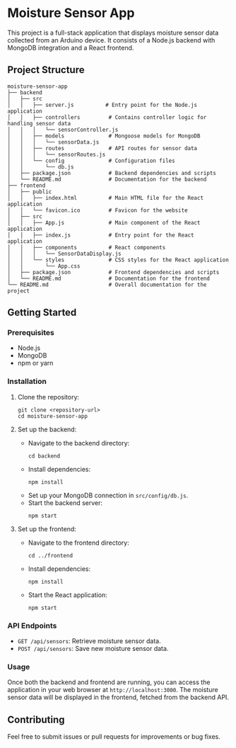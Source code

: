 # Moisture Sensor App

This project is a full-stack application that displays moisture sensor data collected from an Arduino device. It consists of a Node.js backend with MongoDB integration and a React frontend.

## Project Structure

```
moisture-sensor-app
├── backend
│   ├── src
│   │   ├── server.js          # Entry point for the Node.js application
│   │   ├── controllers         # Contains controller logic for handling sensor data
│   │   │   └── sensorController.js
│   │   ├── models              # Mongoose models for MongoDB
│   │   │   └── sensorData.js
│   │   ├── routes              # API routes for sensor data
│   │   │   └── sensorRoutes.js
│   │   └── config              # Configuration files
│   │       └── db.js
│   ├── package.json            # Backend dependencies and scripts
│   └── README.md               # Documentation for the backend
├── frontend
│   ├── public
│   │   ├── index.html          # Main HTML file for the React application
│   │   └── favicon.ico         # Favicon for the website
│   ├── src
│   │   ├── App.js              # Main component of the React application
│   │   ├── index.js            # Entry point for the React application
│   │   ├── components          # React components
│   │   │   └── SensorDataDisplay.js
│   │   └── styles              # CSS styles for the React application
│   │       └── App.css
│   ├── package.json            # Frontend dependencies and scripts
│   └── README.md               # Documentation for the frontend
└── README.md                   # Overall documentation for the project
```

## Getting Started

### Prerequisites

- Node.js
- MongoDB
- npm or yarn

### Installation

1. Clone the repository:
   ```
   git clone <repository-url>
   cd moisture-sensor-app
   ```

2. Set up the backend:
   - Navigate to the backend directory:
     ```
     cd backend
     ```
   - Install dependencies:
     ```
     npm install
     ```
   - Set up your MongoDB connection in `src/config/db.js`.
   - Start the backend server:
     ```
     npm start
     ```

3. Set up the frontend:
   - Navigate to the frontend directory:
     ```
     cd ../frontend
     ```
   - Install dependencies:
     ```
     npm install
     ```
   - Start the React application:
     ```
     npm start
     ```

### API Endpoints

- `GET /api/sensors`: Retrieve moisture sensor data.
- `POST /api/sensors`: Save new moisture sensor data.

### Usage

Once both the backend and frontend are running, you can access the application in your web browser at `http://localhost:3000`. The moisture sensor data will be displayed in the frontend, fetched from the backend API.

## Contributing

Feel free to submit issues or pull requests for improvements or bug fixes.